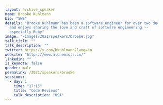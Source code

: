 ```yaml
---
layout: archive_speaker
name: Brooke Kuhlmann
bio: "SWE"
details: "Brooke Kuhlmann has been a software engineer for over two decades
  and enjoys sharing the love and craft of software engineering --
  especially Ruby"
image: "/images/2021/speakers/brooke.jpg"
talk_title: ""
talk_description: ""
twitter: https://x.com/bkuhlmann?lang=en
website: "https://www.alchemists.io/"
linkedin: ""
is_keynote: false
gender: male
permalink: /2021/speakers/brooke
sessions:
  - day: 1
    time: "17:15"
    title: "Code Reviews"
    talk_description: "USA"
---
```

